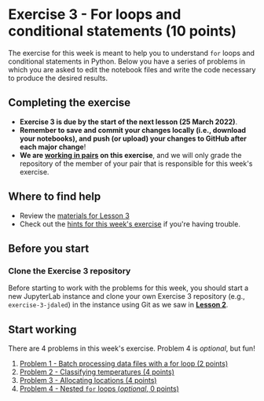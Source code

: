 # Exercise 3 - For loops and conditional statements (10 points)

The exercise for this week is meant to help you to understand `for` loops and conditional statements in Python.
Below you have a series of problems in which you are asked to edit the notebook files and write the code necessary to produce the desired results.

## Completing the exercise

- **Exercise 3 is due by the start of the next lesson (25 March 2022)**.
- **Remember to save and commit your changes locally (i.e., download your notebooks), and push (or upload) your changes to GitHub after each major change**!
- **We are [working in pairs](https://geo-python-upd.readthedocs.io/en/latest/lessons/L2/why-pairs.html) on this exercise**, and we will only grade the repository of the member of your pair that is responsible for this week's exercise.

## Where to find help

- Review the [materials for Lesson 3](https://geo-python-upd.readthedocs.io/en/latest/lessons/L3/overview.html)
- Check out the [hints for this week's exercise](https://geo-python-upd.readthedocs.io/en/latest/lessons/L3/exercise-3.html#exercise-3-hints) if you're having trouble.

## Before you start

### Clone the Exercise 3 repository

Before starting to work with the problems for this week, you should start a new JupyterLab instance and clone your own Exercise 3 repository (e.g., `exercise-3-jdaled`) in the instance using Git as we saw in [**Lesson 2**](https://geo-python-upd.readthedocs.io/en/latest/lessons/L2/git-basics.html#clone-a-repository-from-github).

## Start working

There are 4 problems in this week's exercise. Problem 4 is *optional*, but fun!

1. [Problem 1 - Batch processing data files with a for loop (2 points)](Exercise-3-problem-1.ipynb)
2. [Problem 2 - Classifying temperatures (4 points)](Exercise-3-problem-2.ipynb)
3. [Problem 3 - Allocating locations (4 points)](Exercise-3-problem-3.ipynb)
4. [Problem 4 - Nested `for` loops (*optional*, 0 points)](Exercise-3-problem-4.ipynb)
